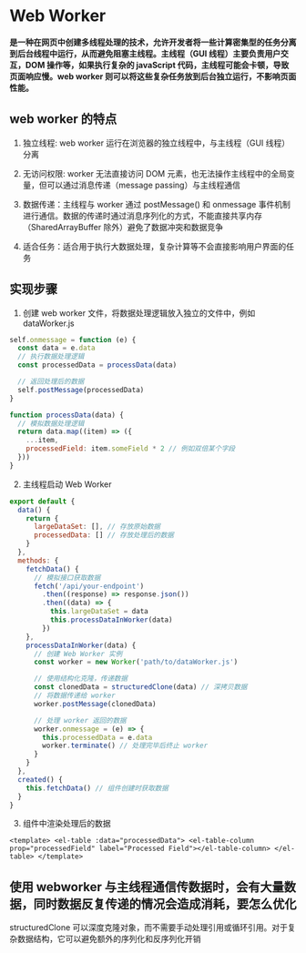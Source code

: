 # Web Worker

**是一种在网页中创建多线程处理的技术，允许开发者将一些计算密集型的任务分离到后台线程中运行，从而避免阻塞主线程。主线程（GUI 线程）主要负责用户交互，DOM 操作等，如果执行复杂的 javaScript 代码，主线程可能会卡顿，导致页面响应慢。web worker 则可以将这些复杂任务放到后台独立运行，不影响页面性能。**

## web worker 的特点

1. 独立线程: web worker 运行在浏览器的独立线程中，与主线程（GUI 线程）分离

2. 无访问权限: worker 无法直接访问 DOM 元素，也无法操作主线程中的全局变量，但可以通过消息传递（message passing）与主线程通信

3. 数据传递：主线程与 worker 通过 postMessage() 和 onmessage 事件机制进行通信。数据的传递时通过消息序列化的方式，不能直接共享内存 （SharedArrayBuffer 除外）避免了数据冲突和数据竞争

4. 适合任务：适合用于执行大数据处理，复杂计算等不会直接影响用户界面的任务

## 实现步骤

1. 创建 web worker 文件，将数据处理逻辑放入独立的文件中，例如 dataWorker.js

```js
self.onmessage = function (e) {
  const data = e.data
  // 执行数据处理逻辑
  const processedData = processData(data)

  // 返回处理后的数据
  self.postMessage(processedData)
}

function processData(data) {
  // 模拟数据处理逻辑
  return data.map((item) => ({
    ...item,
    processedField: item.someField * 2 // 例如双倍某个字段
  }))
}
```

2. 主线程启动 Web Worker

```js
export default {
  data() {
    return {
      largeDataSet: [], // 存放原始数据
      processedData: [] // 存放处理后的数据
    }
  },
  methods: {
    fetchData() {
      // 模拟接口获取数据
      fetch('/api/your-endpoint')
        .then((response) => response.json())
        .then((data) => {
          this.largeDataSet = data
          this.processDataInWorker(data)
        })
    },
    processDataInWorker(data) {
      // 创建 Web Worker 实例
      const worker = new Worker('path/to/dataWorker.js')

      // 使用结构化克隆，传递数据
      const clonedData = structuredClone(data) // 深拷贝数据
      // 将数据传递给 worker
      worker.postMessage(clonedData)

      // 处理 worker 返回的数据
      worker.onmessage = (e) => {
        this.processedData = e.data
        worker.terminate() // 处理完毕后终止 worker
      }
    }
  },
  created() {
    this.fetchData() // 组件创建时获取数据
  }
}
```

3. 组件中渲染处理后的数据

`<template>
  <el-table :data="processedData">
    <el-table-column prop="processedField" label="Processed Field"></el-table-column>
  </el-table>
</template>`

## 使用 webworker 与主线程通信传数据时，会有大量数据，同时数据反复传递的情况会造成消耗，要怎么优化

structuredClone 可以深度克隆对象，而不需要手动处理引用或循环引用。对于复杂数据结构，它可以避免额外的序列化和反序列化开销

